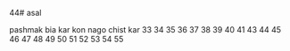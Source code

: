 44# asal

pashmak
bia
kar
kon
nago
chist
kar
33
34
35
36
37
38
39
40
41
43
44
45
46
47
48
49
50
51
52
53
54
55
